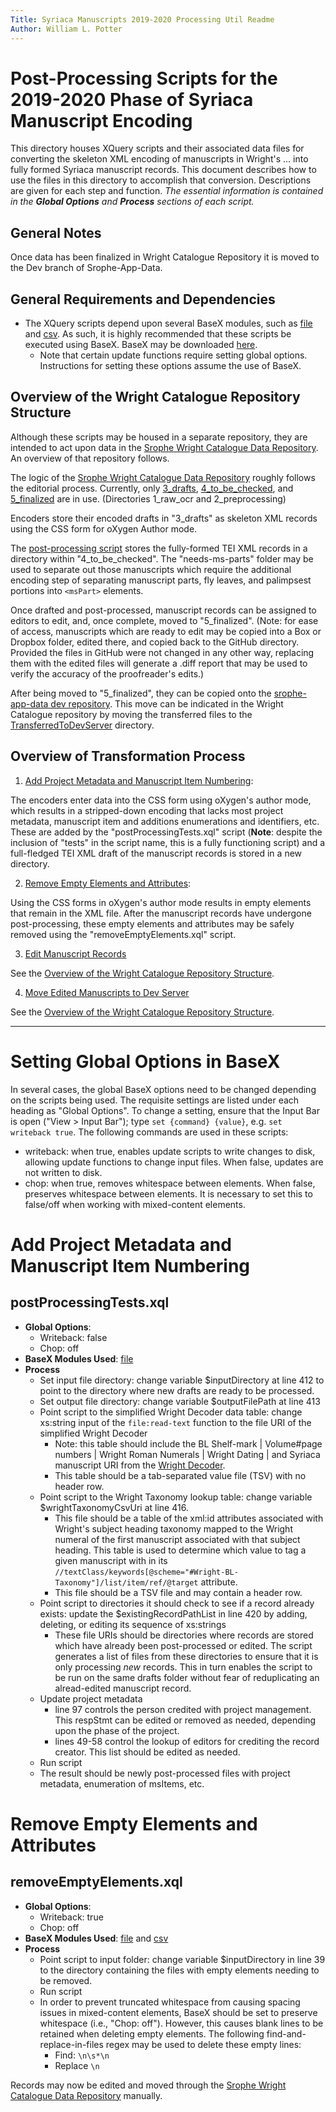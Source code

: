 ```yaml
---
Title: Syriaca Manuscripts 2019-2020 Processing Util Readme
Author: William L. Potter
---
```


# Post-Processing Scripts for the 2019-2020 Phase of Syriaca Manuscript Encoding

This directory houses XQuery scripts and their associated data files for converting the skeleton XML encoding of manuscripts in Wright's ... into fully formed Syriaca manuscript records. This document describes how to use the files in this directory to accomplish that conversion. Descriptions are given for each step and function. _The essential information is contained in the **Global Options** and **Process** sections of each script._

## General Notes

Once data has been finalized in Wright Catalogue Repository it is moved to the Dev branch of Srophe-App-Data.

## General Requirements and Dependencies

- The XQuery scripts depend upon several BaseX modules, such as [file](https://docs.basex.org/wiki/File_Module) and [csv](https://docs.basex.org/wiki/CSV_Module). As such, it is highly recommended that these scripts be executed using BaseX. BaseX may be downloaded [here](http://basex.org/download/).
  - Note that certain update functions require setting global options. Instructions for setting these options assume the use of BaseX.

## Overview of the Wright Catalogue Repository Structure

Although these scripts may be housed in a separate repository, they are intended to act upon data in the [Srophe Wright Catalogue Data Repository](https://github.com/srophe/wright-catalogue/tree/master/data). An overview of that repository follows.

The logic of the [Srophe Wright Catalogue Data Repository](https://github.com/srophe/wright-catalogue/tree/master/data) roughly follows the editorial process. Currently, only [3_drafts](https://github.com/srophe/wright-catalogue/tree/master/data/3_drafts), [4_to_be_checked](https://github.com/srophe/wright-catalogue/tree/master/data/4_to_be_checked), and [5_finalized](https://github.com/srophe/wright-catalogue/tree/master/data/5_finalized) are in use. (Directories 1_raw_ocr and 2_preprocessing)

Encoders store their encoded drafts in "3_drafts" as skeleton XML records using the CSS form for oXygen Author mode.

The [post-processing script](#add-project-metadata-and-manuscript-item-numbering) stores the fully-formed TEI XML records in a directory within "4_to_be_checked". The "needs-ms-parts" folder may be used to separate out those manuscripts which require the additional encoding step of separating manuscript parts, fly leaves, and palimpsest portions into `<msPart>` elements.

Once drafted and post-processed, manuscript records can be assigned to editors to edit, and, once complete, moved to "5_finalized". (Note: for ease of access, manuscripts which are ready to edit may be copied into a Box or Dropbox folder, edited there, and copied back to the GitHub directory. Provided the files in GitHub were not changed in any other way, replacing them with the edited files will generate a .diff report that may be used to verify the accuracy of the proofreader's edits.)

After being moved to "5_finalized", they can be copied onto the [srophe-app-data dev repository](https://github.com/srophe/srophe-app-data/tree/dev/data/manuscripts/tei). This move can be indicated in the Wright Catalogue repository by moving the transferred files to the [TransferredToDevServer](https://github.com/srophe/wright-catalogue/tree/master/data/5_finalized/TransferredToDevServer) directory.


## Overview of Transformation Process

1. [Add Project Metadata and Manuscript Item Numbering](#add-project-metadata-and-manuscript-item-numbering):

The encoders enter data into the CSS form using oXygen's author mode, which results in a stripped-down encoding that lacks most project metadata, manuscript item and additions enumerations and identifiers, etc. These are added by the "postProcessingTests.xql" script (**Note**: despite the inclusion of "tests" in the script name, this is a fully functioning script) and a full-fledged TEI XML draft of the manuscript records is stored in a new directory.

2. [Remove Empty Elements and Attributes](#remove-empty-elements-and-attributes):

Using the CSS forms in oXygen's author mode results in empty elements that remain in the XML file. After the manuscript records have undergone post-processing, these empty elements and attributes may be safely removed using the "removeEmptyElements.xql" script.

3. [Edit Manuscript Records](#edit-manuscript-records)

See the [Overview of the Wright Catalogue Repository Structure](#overview-of-the-wright-catalogue-repository-structure).

4. [Move Edited Manuscripts to Dev Server](#move-edited-manuscripts-to-dev-server)

See the [Overview of the Wright Catalogue Repository Structure](#overview-of-the-wright-catalogue-repository-structure).

----

# Setting Global Options in BaseX

In several cases, the global BaseX options need to be changed depending on the scripts being used. The requisite settings are listed under each heading as "Global Options". To change a setting, ensure that the Input Bar is open ("View > Input Bar"); type `set {command} {value}`, e.g. `set writeback true`. The following commands are used in these scripts:

- writeback: when true, enables update scripts to write changes to disk, allowing update functions to change input files. When false, updates are not written to disk.
- chop: when true, removes whitespace between elements. When false, preserves whitespace between elements. It is necessary to set this to false/off when working with mixed-content elements.

# Add Project Metadata and Manuscript Item Numbering

## postProcessingTests.xql
- **Global Options**:
  - Writeback: false
  - Chop: off
- **BaseX Modules Used**: [file](https://docs.basex.org/wiki/File_Module)
- **Process**
  - Set input file directory: change variable $inputDirectory at line 412 to point to the directory where new drafts are ready to be processed.
  - Set output file directory: change variable $outputFilePath at line 413
  - Point script to the simplified Wright Decoder data table: change xs:string input of the `file:read-text` function to the file URI of the simplified Wright Decoder
    - Note: this table should include the BL Shelf-mark | Volume#page numbers | Wright Roman Numerals | Wright Dating | and Syriaca manuscript URI from the [Wright Decoder](https://docs.google.com/spreadsheets/d/183Sm8nyRtlE2Ucl5JyLg4_RvXSgTF-xB0ceacj2n3BY/edit#gid=0).
    - This table should be a tab-separated value file (TSV) with no header row.
  - Point script to the Wright Taxonomy lookup table: change variable $wrightTaxonomyCsvUri at line 416.
    - This file should be a table of the xml:id attributes associated with Wright's subject heading taxonomy mapped to the Wright numeral of the first manuscript associated with that subject heading. This table is used to determine which value to tag a given manuscript with in its `//textClass/keywords[@scheme="#Wright-BL-Taxonomy"]/list/item/ref/@target` attribute.
    - This file should be a TSV file and may contain a header row.
  - Point script to directories it should check to see if a record already exists: update the $existingRecordPathList in line 420 by adding, deleting, or editing its sequence of xs:strings
    - These file URIs should be directories where records are stored which have already been post-processed or edited. The script generates a list of files from these directories to ensure that it is only processing _new_ records. This in turn enables the script to be run on the same drafts folder without fear of reduplicating an alread-edited manuscript record.
  - Update project metadata
    - line 97 controls the person credited with project management. This respStmt can be edited or removed as needed, depending upon the phase of the project.
    - lines 49-58 control the lookup of editors for crediting the record creator. This list should be edited as needed.
  - Run script
  - The result should be newly post-processed files with project metadata, enumeration of msItems, etc.


# Remove Empty Elements and Attributes

## removeEmptyElements.xql

- **Global Options**:
  - Writeback: true
  - Chop: off
- **BaseX Modules Used**: [file](https://docs.basex.org/wiki/File_Module) and [csv](https://docs.basex.org/wiki/CSV_Module)
- **Process**
  - Point script to input folder: change variable $inputDirectory in line 39 to the directory containing the files with empty elements needing to be removed.
  - Run script
  - In order to prevent truncated whitespace from causing spacing issues in mixed-content elements, BaseX should be set to preserve whitespace (i.e., "Chop: off"). However, this causes blank lines to be retained when deleting empty elements. The following find-and-replace-in-files regex may be used to delete these empty lines:
    - Find: `\n\s*\n`
    - Replace `\n`

Records may now be edited and moved through the [Srophe Wright Catalogue Data Repository](https://github.com/srophe/wright-catalogue/tree/master/data) manually.
